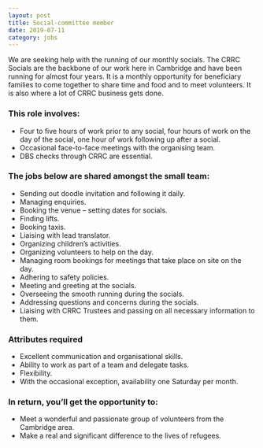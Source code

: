 ```yaml
---
layout: post
title: Social-committee member
date: 2019-07-11
category: jobs
---
```


We are seeking help with the running of our monthly socials. The CRRC Socials are the backbone of our work here in Cambridge and have been running for almost four years. It is a monthly opportunity for beneficiary families to come together to share time and food and to meet volunteers. It is also where a lot of CRRC business gets done.

### This role involves:
- Four to five hours of work prior to any social, four hours of work on the day of the social, one hour of work following up after a social.
- Occasional face-to-face meetings with the organising team.
- DBS checks through CRRC are essential.

### The jobs below are shared amongst the small team:
- Sending out doodle invitation and following it daily.
- Managing enquiries.
- Booking the venue – setting dates for socials.
- Finding lifts.
- Booking taxis.
- Liaising with lead translator.
- Organizing children’s activities.
- Organizing volunteers to help on the day.
- Managing room bookings for meetings that take place on site on the day.
- Adhering to safety policies.
- Meeting and greeting at the socials.
- Overseeing the smooth running during the socials.
- Addressing questions and concerns during the socials.
- Liaising with CRRC Trustees and passing on all necessary information to them.


### Attributes required
- Excellent communication and organisational skills.
- Ability to work as part of a team and delegate tasks.
- Flexibility.
- With the occasional exception, availability one Saturday per month.

### In return, you’ll get the opportunity to:
- Meet a wonderful and passionate group of volunteers from the Cambridge area.
- Make a real and significant difference to the lives of refugees.
